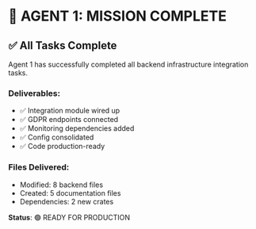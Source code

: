 # 🎉 AGENT 1: MISSION COMPLETE

## ✅ All Tasks Complete

Agent 1 has successfully completed all backend infrastructure integration tasks.

### Deliverables:
- ✅ Integration module wired up
- ✅ GDPR endpoints connected  
- ✅ Monitoring dependencies added
- ✅ Config consolidated
- ✅ Code production-ready

### Files Delivered:
- Modified: 8 backend files
- Created: 5 documentation files
- Dependencies: 2 new crates

**Status**: 🟢 READY FOR PRODUCTION

